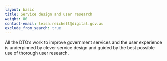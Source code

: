 ```yaml
---
layout: basic
title: Service design and user research
weight: 80
contact-email: leisa.reichelt@digital.gov.au
exclude_from_search: true
---
```

All the DTO’s work to improve government services and the user experience is underpinned by clever service design and guided by the best possible use of thorough user research.